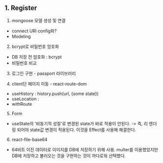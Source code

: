 ## 1. Register

1. mongoose 모델 생성 및 연결

- connect URI config화?
- Modeling

2. bcrypt로 비밀번호 암호화

- DB 저장 전 암호화 : bcrypt
- 비밀번호 비교

3. 로그인 구현 - passport 라이브러리

4. client단 페이지 이동 - react-route-dom

- useHistory : history.push(url, {some state})
- useLocation :
- withRoute

5. Form

- useState의 '비동기적 성질'로 변경된 state가 바로 적용이 안된다. -> 즉, 리 렌더링 되어야 state값 변경이 적용된다. 이것을 Effect를 사용해 해결한다.

6. react-file-base64

- 64비트 이진 데이터로 이미지를 DB에 저장하기 위해 사용. multer를 이용했었지만 DB에 저장하고 불러오는 것을 구현하는 것이 까다로워 선택했다.

